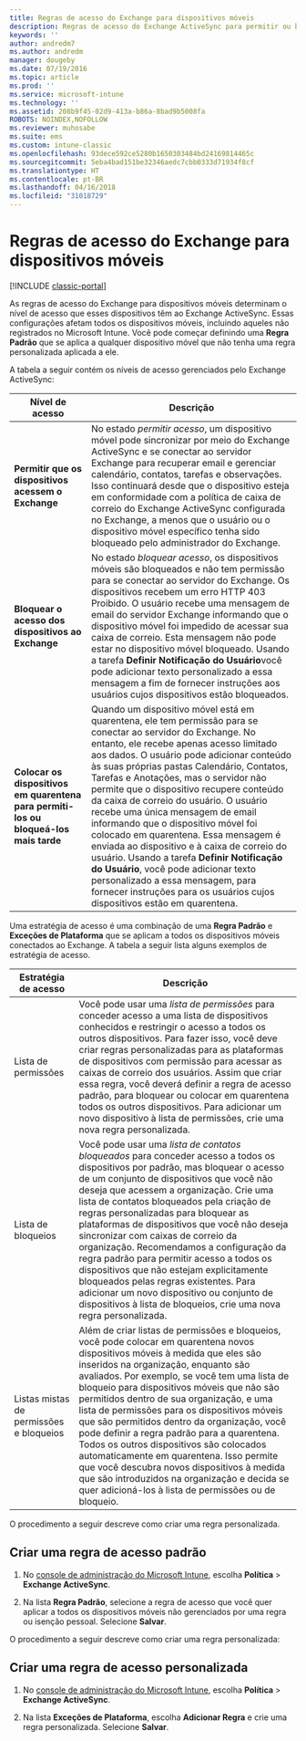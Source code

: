 ```yaml
---
title: Regras de acesso do Exchange para dispositivos móveis
description: Regras de acesso do Exchange ActiveSync para permitir ou bloquear conexões de dispositivo com o EAS
keywords: ''
author: andredm7
ms.author: andredm
manager: dougeby
ms.date: 07/19/2016
ms.topic: article
ms.prod: ''
ms.service: microsoft-intune
ms.technology: ''
ms.assetid: 208b9f45-02d9-413a-b86a-8bad9b5008fa
ROBOTS: NOINDEX,NOFOLLOW
ms.reviewer: muhosabe
ms.suite: ems
ms.custom: intune-classic
ms.openlocfilehash: 93dece592ce5280b1650303484bd24169814465c
ms.sourcegitcommit: 5eba4bad151be32346aedc7cbb0333d71934f8cf
ms.translationtype: HT
ms.contentlocale: pt-BR
ms.lasthandoff: 04/16/2018
ms.locfileid: "31018729"
---
```

# <a name="exchange-access-rules-for-mobile-devices"></a>Regras de acesso do Exchange para dispositivos móveis

[!INCLUDE [classic-portal](../includes/classic-portal.md)]

As regras de acesso do Exchange para dispositivos móveis determinam o nível de acesso que esses dispositivos têm ao Exchange ActiveSync. Essas configurações afetam todos os dispositivos móveis, incluindo aqueles não registrados no Microsoft Intune. Você pode começar definindo uma **Regra Padrão** que se aplica a qualquer dispositivo móvel que não tenha uma regra personalizada aplicada a ele.

A tabela a seguir contém os níveis de acesso gerenciados pelo Exchange ActiveSync:

|Nível de acesso|Descrição|
|----------------|---------------|
|**Permitir que os dispositivos acessem o Exchange**|No estado *permitir acesso*, um dispositivo móvel pode sincronizar por meio do Exchange ActiveSync e se conectar ao servidor Exchange para recuperar email e gerenciar calendário, contatos, tarefas e observações. Isso continuará desde que o dispositivo esteja em conformidade com a política de caixa de correio do Exchange ActiveSync configurada no Exchange, a menos que o usuário ou o dispositivo móvel específico tenha sido bloqueado pelo administrador do Exchange.|
|**Bloquear o acesso dos dispositivos ao Exchange**|No estado *bloquear acesso*, os dispositivos móveis são bloqueados e não tem permissão para se conectar ao servidor do Exchange. Os dispositivos recebem um erro HTTP 403 Proibido. O usuário recebe uma mensagem de email do servidor Exchange informando que o dispositivo móvel foi impedido de acessar sua caixa de correio. Esta mensagem não pode estar no dispositivo móvel bloqueado. Usando a tarefa **Definir Notificação do Usuário**você pode adicionar texto personalizado a essa mensagem a fim de fornecer instruções aos usuários cujos dispositivos estão bloqueados. |
|**Colocar os dispositivos em quarentena para permiti-los ou bloqueá-los mais tarde**|Quando um dispositivo móvel está em quarentena, ele tem permissão para se conectar ao servidor do Exchange. No entanto, ele recebe apenas acesso limitado aos dados. O usuário pode adicionar conteúdo às suas próprias pastas Calendário, Contatos, Tarefas e Anotações, mas o servidor não permite que o dispositivo recupere conteúdo da caixa de correio do usuário. O usuário recebe uma única mensagem de email informando que o dispositivo móvel foi colocado em quarentena. Essa mensagem é enviada ao dispositivo e à caixa de correio do usuário. Usando a tarefa **Definir Notificação do Usuário**, você pode adicionar texto personalizado a essa mensagem, para fornecer instruções para os usuários cujos dispositivos estão em quarentena.|

Uma estratégia de acesso é uma combinação de uma **Regra Padrão** e **Exceções de Plataforma** que se aplicam a todos os dispositivos móveis conectados ao Exchange. A tabela a seguir lista alguns exemplos de estratégia de acesso.


|    Estratégia de acesso    |                                                                                                                                                                                                                                                                                       Descrição                                                                                                                                                                                                                                                                                        |
|-----------------------|------------------------------------------------------------------------------------------------------------------------------------------------------------------------------------------------------------------------------------------------------------------------------------------------------------------------------------------------------------------------------------------------------------------------------------------------------------------------------------------------------------------------------------------------------------------------------------------|
|      Lista de permissões       |                                                                                  Você pode usar uma <em>lista de permissões</em> para conceder acesso a uma lista de dispositivos conhecidos e restringir o acesso a todos os outros dispositivos. Para fazer isso, você deve criar regras personalizadas para as plataformas de dispositivos com permissão para acessar as caixas de correio dos usuários. Assim que criar essa regra, você deverá definir a regra de acesso padrão, para bloquear ou colocar em quarentena todos os outros dispositivos. Para adicionar um novo dispositivo à lista de permissões, crie uma nova regra personalizada.                                                                                  |
|      Lista de bloqueios       |                              Você pode usar uma <em>lista de contatos bloqueados</em> para conceder acesso a todos os dispositivos por padrão, mas bloquear o acesso de um conjunto de dispositivos que você não deseja que acessem a organização. Crie uma lista de contatos bloqueados pela criação de regras personalizadas para bloquear as plataformas de dispositivos que você não deseja sincronizar com caixas de correio da organização. Recomendamos a configuração da regra padrão para permitir acesso a todos os dispositivos que não estejam explicitamente bloqueados pelas regras existentes. Para adicionar um novo dispositivo ou conjunto de dispositivos à lista de bloqueios, crie uma nova regra personalizada.                               |
| Listas mistas de permissões e bloqueios | Além de criar listas de permissões e bloqueios, você pode colocar em quarentena novos dispositivos móveis à medida que eles são inseridos na organização, enquanto são avaliados. Por exemplo, se você tem uma lista de bloqueio para dispositivos móveis que não são permitidos dentro de sua organização, e uma lista de permissões para os dispositivos móveis que são permitidos dentro da organização, você pode definir a regra padrão para a quarentena. Todos os outros dispositivos são colocados automaticamente em quarentena. Isso permite que você descubra novos dispositivos à medida que são introduzidos na organização e decida se quer adicioná-los à lista de permissões ou de bloqueio. |

O procedimento a seguir descreve como criar uma regra personalizada.

## <a name="create-a-default-access-rule"></a>Criar uma regra de acesso padrão

1.  No [console de administração do Microsoft Intune](https://manage.microsoft.com), escolha **Política** &gt; **Exchange ActiveSync**.

2.  Na lista **Regra Padrão**, selecione a regra de acesso que você quer aplicar a todos os dispositivos móveis não gerenciados por uma regra ou isenção pessoal. Selecione **Salvar**.

O procedimento a seguir descreve como criar uma regra personalizada:

## <a name="create-a-custom-access-rule"></a>Criar uma regra de acesso personalizada

1. No [console de administração do Microsoft Intune](https://manage.microsoft.com), escolha **Política** &gt; **Exchange ActiveSync**.

2.  Na lista **Exceções de Plataforma**, escolha **Adicionar Regra** e crie uma regra personalizada. Selecione **Salvar**.
